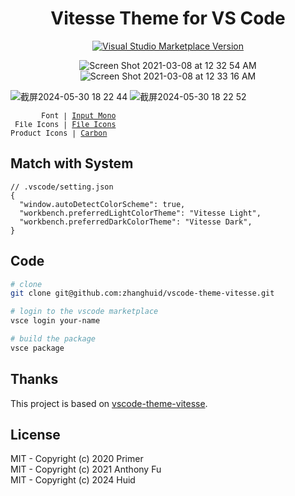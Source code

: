 <h1 align="center">Vitesse Theme for VS Code</h1>

<p align="center">
<a href="https://marketplace.visualstudio.com/items?itemName=huid.my-theme-vitesse" target="__blank"><img src="https://img.shields.io/visual-studio-marketplace/v/huid.my-theme-vitesse.svg?color=4d9375&amp;label=Marketplace&logo=visual-studio-code" alt="Visual Studio Marketplace Version" /></a>
</p>

<p align="center">
<img alt="Screen Shot 2021-03-08 at 12 32 54 AM" src="https://user-images.githubusercontent.com/11247099/110247185-ed26b380-7fa5-11eb-8fce-6c224bb6ef26.png">
<img alt="Screen Shot 2021-03-08 at 12 33 16 AM" src="https://user-images.githubusercontent.com/11247099/110247187-f1eb6780-7fa5-11eb-9258-620309e20961.png">



![截屏2024-05-30 18 22 44](https://github.com/zhanghuid/vscode-theme-vitesse/assets/12711819/31a046e0-0b51-4281-99b0-f4136b23c90f)
![截屏2024-05-30 18 22 52](https://github.com/zhanghuid/vscode-theme-vitesse/assets/12711819/b2747fc1-29ec-40c2-96e8-68a241907130)



<sub><samp>&nbsp;&nbsp;&nbsp;&nbsp;&nbsp;&nbsp;&nbsp;Font | <a href="http://input.fontbureau.com/">Input Mono</a><br>
&nbsp;File Icons | <a href="https://marketplace.visualstudio.com/items?itemName=file-icons.file-icons">File Icons</a><br>
Product Icons | <a href="https://github.com/antfu/vscode-icons-carbon">Carbon</a>&nbsp;&nbsp;&nbsp;&nbsp;&nbsp;&nbsp;<br>
</p>

## Match with System

<!--eslint-skip-->

```jsonc
// .vscode/setting.json
{
  "window.autoDetectColorScheme": true,
  "workbench.preferredLightColorTheme": "Vitesse Light",
  "workbench.preferredDarkColorTheme": "Vitesse Dark",
}
```

## Code
```bash
# clone
git clone git@github.com:zhanghuid/vscode-theme-vitesse.git

# login to the vscode marketplace
vsce login your-name

# build the package
vsce package

```

## Thanks

This project is based on [vscode-theme-vitesse](https://github.com/antfu/vscode-theme-vitesse).

## License

MIT - Copyright (c) 2020 Primer <br>
MIT - Copyright (c) 2021 Anthony Fu <br>
MIT - Copyright (c) 2024 Huid
